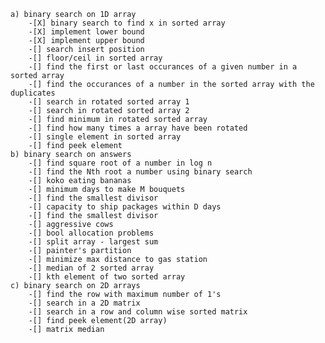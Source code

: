 
    a) binary search on 1D array
        -[X] binary search to find x in sorted array
        -[X] implement lower bound
        -[X] implement upper bound
        -[] search insert position
        -[] floor/ceil in sorted array
        -[] find the first or last occurances of a given number in a sorted array
        -[] find the occurances of a number in the sorted array with the duplicates
        -[] search in rotated sorted array 1
        -[] search in rotated sorted array 2
        -[] find minimum in rotated sorted array
        -[] find how many times a array have been rotated
        -[] single element in sorted array
        -[] find peek element
    b) binary search on answers
        -[] find square root of a number in log n
        -[] find the Nth root a number using binary search
        -[] koko eating bananas
        -[] minimum days to make M bouquets
        -[] find the smallest divisor
        -[] capacity to ship packages within D days
        -[] find the smallest divisor
        -[] aggressive cows
        -[] bool allocation problems
        -[] split array - largest sum
        -[] painter's partition
        -[] minimize max distance to gas station
        -[] median of 2 sorted array
        -[] kth element of two sorted array
    c) binary search on 2D arrays
        -[] find the row with maximum number of 1's
        -[] search in a 2D matrix
        -[] search in a row and column wise sorted matrix
        -[] find peek element(2D array)
        -[] matrix median